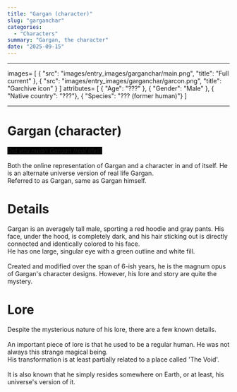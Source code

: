 ```yaml
---
title: "Gargan (character)"
slug: "garganchar"
categories:
  - "Characters"
summary: "Gargan, the character"
date: "2025-09-15"
---
```

___
images=
[
  { "src": "images/entry_images/garganchar/main.png", "title": "Full current" },
  { "src": "images/entry_images/garganchar/garcon.png", "title": "Garchive icon" }
]
attributes=
[
  { "Age": "???" },
  { "Gender": "Male" },
  { "Native country": "???"},
  { "Species": "??? (former human)"}
]
___
# Gargan (character)
<i style="background-color:black;">Did you mean <a href="entry.html?slug=garganirl">Gargan (real life)</a>?</i>
<br>
<br>
Both the online representation of Gargan and a character in and of itself. He is an alternate universe version of real life Gargan.
<br>
Referred to as Gargan, same as Gargan himself.
<br>

# Details
Gargan is an averagely tall male, sporting a red hoodie and gray pants. 
His face, under the hood, is completely dark, and his hair sticking out is directly connected and identically colored to his face.
<br>
He has one large, singular eye with a green outline and white fill.
<br>
<br>
Created and modified over the span of 6-ish years, he is the magnum opus of Gargan's character designs.
However, his lore and story are quite the mystery.
<br>

# Lore
Despite the mysterious nature of his lore, there are a few known details. 
<br>
<br>
An important piece of lore is that he used to be a regular human. He was not always this strange magical being.
<br>
His transformation is at least partially related to a place called 'The Void'.
<br>
<br>
It is also known that he simply resides somewhere on Earth, or at least, his universe's version of it.